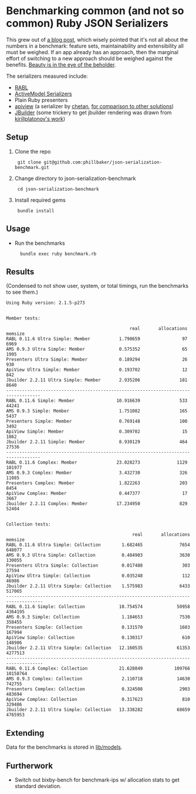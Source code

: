 # Benchmarking common (and not so common) Ruby JSON Serializers

This grew out of [a blog post](http://techblog.thescore.com/benchmarking-json-generation-in-ruby/), which wisely pointed that it's not all about the numbers in a benchmark: feature sets, maintainability and extensibility all must be weighed. If an app already has an approach, then the marginal effort of switching to a new approach should be weighed against the benefits. [Beauty is in the eye of the beholder](http://en.wikipedia.org/wiki/Lies,_damned_lies,_and_statistics).

The serializers measured include:
* [RABL](https://github.com/nesquena/rabl/)
* [ActiveModel Serializers](https://github.com/rails-api/active_model_serializers)
* Plain Ruby presenters
* [apiview](https://github.com/mindreframer/api_view) (a serializer by [chetan](https://github.com/chetan), [for comparison to other solutions](https://github.com/chetan/json_serialization_benchmark/tree/api_view/lib/api_view))
* [JBuilder](https://github.com/rails/jbuilder) (some trickery to get jbuilder rendering was drawn from [kirillplatonov's work](https://github.com/kirillplatonov/blog_content/blob/master/ams_vs_jbuilder/lib/tasks/benchmarks.rake))

## Setup

1. Clone the repo

        git clone git@github.com:phillbaker/json-serialization-benchmark.git

2. Change directory to json-serialization-benchmark

        cd json-serialization-benchmark

3. Install required gems

        bundle install

## Usage

* Run the benchmarks

        bundle exec ruby benchmark.rb

## Results

(Condensed to not show user, system, or total timings, run the benchmarks to see them.)

```
Using Ruby version: 2.1.5-p273


Member tests:

                                               real       allocations      memsize
RABL 0.11.6 Ultra Simple: Member           1.790659                97         6969
AMS 0.9.3 Ultra Simple: Member             0.575352                65         1995
Presenters Ultra Simple: Member            0.189294                26          930
ApiView Ultra Simple: Member               0.193702                12          842
Jbuilder 2.2.11 Ultra Simple: Member       2.935206               181         8640
-----------------------------------------------------------------------------------
RABL 0.11.6 Simple: Member                10.916639               533        44241
AMS 0.9.3 Simple: Member                   1.751082               165         5437
Presenters Simple: Member                  0.769148               100         3492
ApiView Simple: Member                     0.309702                15         1862
Jbuilder 2.2.11 Simple: Member             8.930129               464        27536
-----------------------------------------------------------------------------------
RABL 0.11.6 Complex: Member               23.028273              1129       101977
AMS 0.9.3 Complex: Member                  3.432730               326        11085
Presenters Complex: Member                 1.822263               203         8454
ApiView Complex: Member                    0.447377                17         3667
Jbuilder 2.2.11 Complex: Member           17.234950               829        52404


Collection tests:

                                                real       allocations      memsize
RABL 0.11.6 Ultra Simple: Collection        1.682465              7654       648077
AMS 0.9.3 Ultra Simple: Collection          0.484903              3630       130055
Presenters Ultra Simple: Collection         0.017488               303        27594
ApiView Ultra Simple: Collection            0.035248               112        46986
Jbuilder 2.2.11 Ultra Simple: Collection    1.575983              6433       517065
------------------------------------------------------------------------------------
RABL 0.11.6 Simple: Collection             10.754574             50958      4364195
AMS 0.9.3 Simple: Collection                1.184653              7530       358455
Presenters Simple: Collection               0.131570              1603       167994
ApiView Simple: Collection                  0.130317               610       148986
Jbuilder 2.2.11 Ultra Simple: Collection   12.160535             61353      4277513
------------------------------------------------------------------------------------
RABL 0.11.6 Complex: Collection            21.628849            109766     10158764
AMS 0.9.3 Complex: Collection               2.110718             14630       742755
Presenters Complex: Collection              0.324508              2903       483694
ApiView Complex: Collection                 0.317623               810       329486
Jbuilder 2.2.11 Ultra Simple: Collection   13.338282             68659      4765953
```

## Extending

Data for the benchmarks is stored in [lib/models](lib/models).

## Furtherwork
* Switch out bixby-bench for benchmark-ips w/ allocation stats to get standard deviation.
